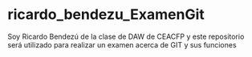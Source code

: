 # ricardo_bendezu_ExamenGit

Soy Ricardo Bendezú de la clase de DAW de CEACFP y este repositorio será utilizado para realizar un examen acerca de GIT y sus funciones
